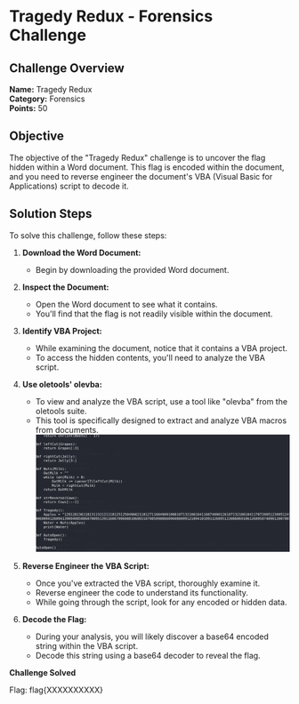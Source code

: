 # Tragedy Redux - Forensics Challenge

## Challenge Overview
**Name:** Tragedy Redux  
**Category:** Forensics  
**Points:** 50

## Objective

The objective of the "Tragedy Redux" challenge is to uncover the flag hidden within a Word document. This flag is encoded within the document, and you need to reverse engineer the document's VBA (Visual Basic for Applications) script to decode it.

## Solution Steps

To solve this challenge, follow these steps:

1. **Download the Word Document:**
   - Begin by downloading the provided Word document.

2. **Inspect the Document:**
   - Open the Word document to see what it contains.
   - You'll find that the flag is not readily visible within the document.

3. **Identify VBA Project:**
   - While examining the document, notice that it contains a VBA project.
   - To access the hidden contents, you'll need to analyze the VBA script.

4. **Use oletools' olevba:**
   - To view and analyze the VBA script, use a tool like "olevba" from the oletools suite.
   - This tool is specifically designed to extract and analyze VBA macros from documents.
![VBA from OLEVBA](vba.png)

5. **Reverse Engineer the VBA Script:**
   - Once you've extracted the VBA script, thoroughly examine it.
   - Reverse engineer the code to understand its functionality.
   - While going through the script, look for any encoded or hidden data.

6. **Decode the Flag:**
   - During your analysis, you will likely discover a base64 encoded string within the VBA script.
   - Decode this string using a base64 decoder to reveal the flag.

**Challenge Solved**

Flag: flag{XXXXXXXXXX}
